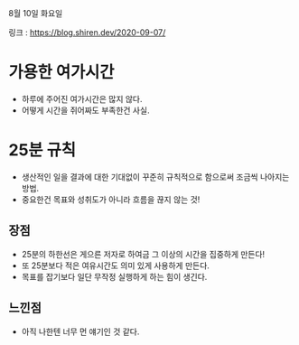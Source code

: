 8월 10일 화요일


링크 : https://blog.shiren.dev/2020-09-07/


# 가용한 여가시간
* 하루에 주어진 여가시간은 많지 않다.
* 어떻게 시간을 쥐어짜도 부족한건 사실.

# 25분 규칙
* 생산적인 일을 결과에 대한 기대없이 꾸준히 규칙적으로 함으로써 조금씩 나아지는 방법.
* 중요한건 목표와 성취도가 아니라 흐름을 끊지 않는 것!


## 장점
* 25분의 하한선은 게으른 저자로 하여금 그 이상의 시간을 집중하게 만든다!
* 또 25분보다 적은 여유시간도 의미 있게 사용하게 만든다.
* 목표를 잡기보다 일단 무작정 실행하게 하는 힘이 생긴다.


## 느낀점
* 아직 나한텐 너무 먼 얘기인 것 같다.
